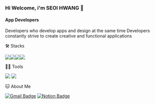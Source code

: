 ### Hi Welcome, i'm SEOI HWANG 👋

#### App Developers
Developers who develop apps and design at the same time
Developers constantly strive to create creative and functional applications


🛠️ Stacks

<img src="https://img.shields.io/badge/JavaScript-F7DF1E?style=flat-square&logo=JavaScript&logoColor=white"/><img src="https://img.shields.io/badge/React-Native-4FC08D?style=flat-square&logo=React-Native&logoColor=white"/><img src="https://img.shields.io/badge/Flutter-4FC08D?style=flat-square&logo=Flutter&logoColor=white"/><img src="https://img.shields.io/badge/Vue.js-4FC08D?style=flat-square&logo=Vue.js&logoColor=white"/>

💪🏼 Tools 

 <img src="https://img.shields.io/badge/Visual Studio Code-007ACC?style=flat-square&logo=Visual Studio Code&logoColor=white"/> <img src="https://img.shields.io/badge/GitHub-181717?style=flat-square&logo=GitHub&logoColor=white"/>


🐱 About Me

[![Gmail Badge](https://img.shields.io/badge/Gmail-d14836?style=flat-square&logo=Gmail&logoColor=white&link=mailto:hnvvely@gmail.com)](hnvvely@gmail.com)
  [![Notion Badge](https://img.shields.io/badge/Notion-000000?style=flat-square&logo=Notion&logoColor=white&link=https://sxoee.notion.site/481eae4764dd4028b859ce83cd59e871?pvs=4)]([https://joyous-pansy-314.notion.site/1612a809df194bb892e7dc0f4947c300](https://sxoee.notion.site/481eae4764dd4028b859ce83cd59e871?pvs=4))

